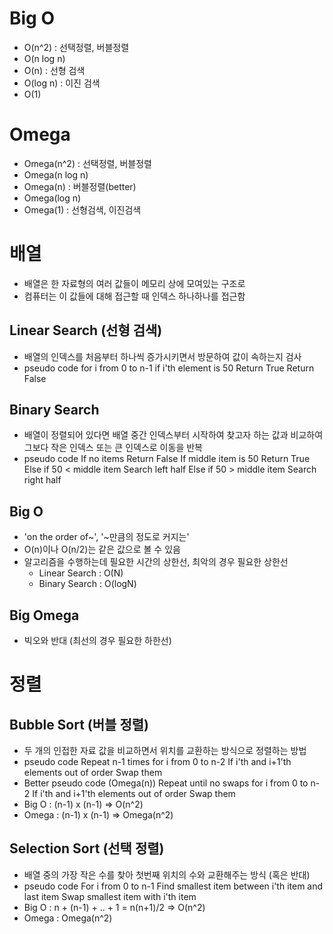 # Big O
- O(n^2) : 선택정렬, 버블정렬
- O(n log n) 
- O(n) : 선형 검색
- O(log n) : 이진 검색
- O(1) 

# Omega
- Omega(n^2) : 선택정렬, 버블정렬
- Omega(n log n) 
- Omega(n) : 버블정렬(better)
- Omega(log n)
- Omega(1) : 선형검색, 이진검색

# 배열
- 배열은 한 자료형의 여러 값들이 메모리 상에 모여있는 구조로
- 컴퓨터는 이 값들에 대해 접근할 때 인덱스 하나하나를 접근함

## Linear Search (선형 검색)
- 배열의 인덱스를 처음부터 하나씩 증가시키면서 방문하여 값이 속하는지 검사
- pseudo code
    for i from 0 to n-1
        if i'th element is 50
        Return True
    Return False

## Binary Search
- 배열이 정렬되어 있다면 배열 중간 인덱스부터 시작하여 찾고자 하는 값과 비교하여 그보다 작은 인덱스 또는 큰 인덱스로 이동을 반복
- pseudo code
    If no items
        Return False
    If middle item is 50
        Return True
    Else if 50 < middle item
        Search left half
    Else if 50 > middle item
        Search right half

## Big O
- 'on the order of~', '~만큼의 정도로 커지는'
- O(n)이나 O(n/2)는 같은 값으로 볼 수 있음
- 알고리즘을 수행하는데 필요한 시간의 상한선, 최악의 경우 필요한 상한선
    - Linear Search : O(N)
    - Binary Search : O(logN)

## Big Omega
- 빅오와 반대 (최선의 경우 필요한 하한선)

# 정렬
## Bubble Sort (버블 정렬)
- 두 개의 인접한 자료 값을 비교하면서 위치를 교환하는 방식으로 정렬하는 방법
- pseudo code
    Repeat n-1 times
        for i from 0 to n-2
            If i'th and i+1'th elements out of order
                Swap them
- Better pseudo code (Omega(n))
    Repeat until no swaps
        for i from 0 to n-2
            If i'th and i+1'th elements out of order
                Swap them
- Big O : (n-1) x (n-1) => O(n^2)
- Omega : (n-1) x (n-1) => Omega(n^2)

## Selection Sort (선택 정렬)
- 배열 중의 가장 작은 수를 찾아 첫번째 위치의 수와 교환해주는 방식 (혹은 반대)
- pseudo code
    For i from 0 to n-1
        Find smallest item between i'th item and last item
        Swap smallest item with i'th item
- Big O : n + (n-1) + .. + 1 = n(n+1)/2 => O(n^2)
- Omega : Omega(n^2)

